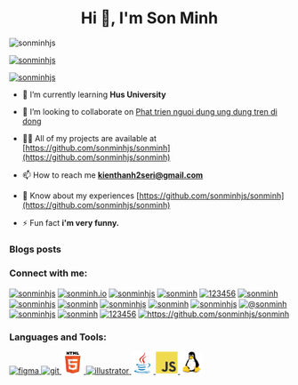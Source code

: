<h1 align="center">Hi 👋, I'm Son Minh</h1>

<p align="left"> <img src="https://komarev.com/ghpvc/?username=sonminhjs&label=Profile%20views&color=0e75b6&style=flat" alt="sonminhjs" /> </p>

<p align="left"> <a href="https://github.com/ryo-ma/github-profile-trophy"><img src="https://github-profile-trophy.vercel.app/?username=sonminhjs" alt="sonminhjs" /></a> </p>

<p align="left"> <a href="https://twitter.com/sonminhjs" target="blank"><img src="https://img.shields.io/twitter/follow/sonminhjs?logo=twitter&style=for-the-badge" alt="sonminhjs" /></a> </p>

- 🌱 I’m currently learning **Hus University**

- 👯 I’m looking to collaborate on [Phat trien nguoi dung ung dung tren di dong](https://github.com/sonminhjs/sonminh)

- 👨‍💻 All of my projects are available at [https://github.com/sonminhjs/sonminh](https://github.com/sonminhjs/sonminh)

- 📫 How to reach me **kienthanh2seri@gmail.com**

- 📄 Know about my experiences [https://github.com/sonminhjs/sonminh](https://github.com/sonminhjs/sonminh)

- ⚡ Fun fact **i'm very funny.**

### Blogs posts
<!-- BLOG-POST-LIST:START -->
<!-- BLOG-POST-LIST:END -->

<h3 align="left">Connect with me:</h3>
<p align="left">
<a href="https://codepen.io/sonminhjs" target="blank"><img align="center" src="https://raw.githubusercontent.com/rahuldkjain/github-profile-readme-generator/master/src/images/icons/Social/codepen.svg" alt="sonminhjs" height="30" width="40" /></a>
<a href="https://dev.to/sonminh.io" target="blank"><img align="center" src="https://cdn.jsdelivr.net/npm/simple-icons@3.0.1/icons/dev-dot-to.svg" alt="sonminh.io" height="30" width="40" /></a>
<a href="https://twitter.com/sonminhjs" target="blank"><img align="center" src="https://raw.githubusercontent.com/rahuldkjain/github-profile-readme-generator/master/src/images/icons/Social/twitter.svg" alt="sonminhjs" height="30" width="40" /></a>
<a href="https://linkedin.com/in/sonminh" target="blank"><img align="center" src="https://raw.githubusercontent.com/rahuldkjain/github-profile-readme-generator/master/src/images/icons/Social/linked-in-alt.svg" alt="sonminh" height="30" width="40" /></a>
<a href="https://stackoverflow.com/users/123456" target="blank"><img align="center" src="https://raw.githubusercontent.com/rahuldkjain/github-profile-readme-generator/master/src/images/icons/Social/stack-overflow.svg" alt="123456" height="30" width="40" /></a>
<a href="https://codesandbox.com/sonminh" target="blank"><img align="center" src="https://cdn.jsdelivr.net/npm/simple-icons@3.0.1/icons/codesandbox.svg" alt="sonminh" height="30" width="40" /></a>
<a href="https://www.youtube.com/c/sonminhjs" target="blank"><img align="center" src="https://raw.githubusercontent.com/rahuldkjain/github-profile-readme-generator/master/src/images/icons/Social/youtube.svg" alt="sonminhjs" height="30" width="40" /></a>
<a href="https://www.codechef.com/users/sonminh" target="blank"><img align="center" src="https://cdn.jsdelivr.net/npm/simple-icons@3.1.0/icons/codechef.svg" alt="sonminh" height="30" width="40" /></a>
<a href="https://www.hackerrank.com/sonminhjs" target="blank"><img align="center" src="https://raw.githubusercontent.com/rahuldkjain/github-profile-readme-generator/master/src/images/icons/Social/hackerrank.svg" alt="sonminhjs" height="30" width="40" /></a>
<a href="https://codeforces.com/profile/sonminh" target="blank"><img align="center" src="https://cdn.jsdelivr.net/npm/simple-icons@3.0.1/icons/codeforces.svg" alt="sonminh" height="30" width="40" /></a>
<a href="https://www.leetcode.com/sonminhjs" target="blank"><img align="center" src="https://raw.githubusercontent.com/rahuldkjain/github-profile-readme-generator/master/src/images/icons/Social/leet-code.svg" alt="sonminhjs" height="30" width="40" /></a>
<a href="https://www.hackerearth.com/@sonminh" target="blank"><img align="center" src="https://raw.githubusercontent.com/rahuldkjain/github-profile-readme-generator/master/src/images/icons/Social/hackerearth.svg" alt="@sonminh" height="30" width="40" /></a>
<a href="https://auth.geeksforgeeks.org/user/sonminhjs" target="blank"><img align="center" src="https://raw.githubusercontent.com/rahuldkjain/github-profile-readme-generator/master/src/images/icons/Social/geeks-for-geeks.svg" alt="sonminhjs" height="30" width="40" /></a>
<a href="https://www.topcoder.com/members/sonminh" target="blank"><img align="center" src="https://cdn.jsdelivr.net/npm/simple-icons@3.0.1/icons/topcoder.svg" alt="sonminh" height="30" width="40" /></a>
<a href="https://discord.gg/123456" target="blank"><img align="center" src="https://raw.githubusercontent.com/rahuldkjain/github-profile-readme-generator/master/src/images/icons/Social/discord.svg" alt="123456" height="30" width="40" /></a>
<a href="/https://github.com/sonminhjs/sonminh" target="blank"><img align="center" src="https://raw.githubusercontent.com/rahuldkjain/github-profile-readme-generator/master/src/images/icons/Social/rss.svg" alt="https://github.com/sonminhjs/sonminh" height="30" width="40" /></a>
</p>

<h3 align="left">Languages and Tools:</h3>
<p align="left"> <a href="https://www.figma.com/" target="_blank"> <img src="https://www.vectorlogo.zone/logos/figma/figma-icon.svg" alt="figma" width="40" height="40"/> </a> <a href="https://git-scm.com/" target="_blank"> <img src="https://www.vectorlogo.zone/logos/git-scm/git-scm-icon.svg" alt="git" width="40" height="40"/> </a> <a href="https://www.w3.org/html/" target="_blank"> <img src="https://raw.githubusercontent.com/devicons/devicon/master/icons/html5/html5-original-wordmark.svg" alt="html5" width="40" height="40"/> </a> <a href="https://www.adobe.com/in/products/illustrator.html" target="_blank"> <img src="https://www.vectorlogo.zone/logos/adobe_illustrator/adobe_illustrator-icon.svg" alt="illustrator" width="40" height="40"/> </a> <a href="https://www.java.com" target="_blank"> <img src="https://raw.githubusercontent.com/devicons/devicon/master/icons/java/java-original.svg" alt="java" width="40" height="40"/> </a> <a href="https://developer.mozilla.org/en-US/docs/Web/JavaScript" target="_blank"> <img src="https://raw.githubusercontent.com/devicons/devicon/master/icons/javascript/javascript-original.svg" alt="javascript" width="40" height="40"/> </a> <a href="https://www.linux.org/" target="_blank"> <img src="https://raw.githubusercontent.com/devicons/devicon/master/icons/linux/linux-original.svg" alt="linux" width="40" height="40"/> </a> </p>
